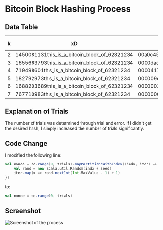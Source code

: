 # Bitcoin Block Hashing Process

## Data Table

| k  | xD                                      | Hash                                                                | Time (s) | Trials     |
|----|-----------------------------------------|---------------------------------------------------------------------|----------|-----------|
| 2  | 1450081131this_is_a_bitcoin_block_of_62321234 | 00a0c454380483174fe3075839163091b90cf90a55c0cdc1cd126db4c73dd06f  | 1        | 10,000    |
| 3  | 1655663793this_is_a_bitcoin_block_of_62321234 | 0000dac1581541a743ac79e6e5814438b4d055c0468d257dc2127b5d5bc079ce  | 1        | 30,000    |
| 4  | 719498601this_is_a_bitcoin_block_of_62321234 | 0000417ae5759c448e0fed78763ba1f366af88614d88cc756cf2cd6adb9225ac  | 1        | 50,000    |
| 5  | 182792973this_is_a_bitcoin_block_of_62321234 | 000009ef410812f54e1d0ebd1445f7a2248caea5ba5eb0d5ea8b4369e3b2dc85  | 1        | 100,000   |
| 6  | 1688203689this_is_a_bitcoin_block_of_62321234 | 00000032fe8db2306087051c6d9c5d26dc06a1f93456e287d4586ad35b2b50c8  | 4        | 10,000,000 |
| 7  | 767710983this_is_a_bitcoin_block_of_62321234 | 00000005105b1a08b3f748fed406ccbb90304f02a17d18aefc5de9bfebd5106d  | 1236        | 9,000,000,000 |

## Explanation of Trials

The number of trials was determined through trial and error. If I didn't get the desired hash, I simply increased the number of trials significantly.

## Code Change

I modified the following line:

```scala
val nonce = sc.range(0, trials).mapPartitionsWithIndex((indx, iter) => {
    val rand = new scala.util.Random(indx + seed)
    iter.map(x => rand.nextInt(Int.MaxValue - 1) + 1)
})
```

to:

```scala
val nonce = sc.range(0, trials)
```

## Screenshot

![Screenshot of the process](https://github.com/user-attachments/assets/f0dd3d94-402d-4f14-9fa6-eb68f93a37ab)

